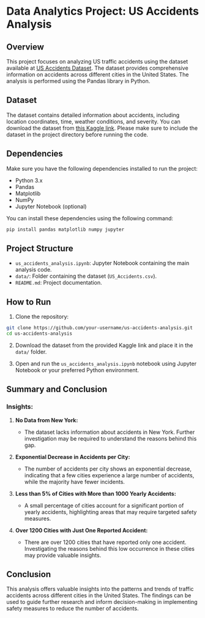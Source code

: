 # Data Analytics Project: US Accidents Analysis

## Overview

This project focuses on analyzing US traffic accidents using the dataset available at [US Accidents Dataset](https://www.kaggle.com/datasets/sobhanmoosavi/us-accidents). The dataset provides comprehensive information on accidents across different cities in the United States. The analysis is performed using the Pandas library in Python.

## Dataset

The dataset contains detailed information about accidents, including location coordinates, time, weather conditions, and severity. You can download the dataset from [this Kaggle link](https://www.kaggle.com/datasets/sobhanmoosavi/us-accidents). Please make sure to include the dataset in the project directory before running the code.

## Dependencies

Make sure you have the following dependencies installed to run the project:

- Python 3.x
- Pandas
- Matplotlib
- NumPy
- Jupyter Notebook (optional)

You can install these dependencies using the following command:

```bash
pip install pandas matplotlib numpy jupyter
```

## Project Structure

- `us_accidents_analysis.ipynb`: Jupyter Notebook containing the main analysis code.
- `data/`: Folder containing the dataset (`US_Accidents.csv`).
- `README.md`: Project documentation.

## How to Run

1. Clone the repository:

```bash
git clone https://github.com/your-username/us-accidents-analysis.git
cd us-accidents-analysis
```

2. Download the dataset from the provided Kaggle link and place it in the `data/` folder.

3. Open and run the `us_accidents_analysis.ipynb` notebook using Jupyter Notebook or your preferred Python environment.

## Summary and Conclusion

### Insights:

1. **No Data from New York:**
   - The dataset lacks information about accidents in New York. Further investigation may be required to understand the reasons behind this gap.

2. **Exponential Decrease in Accidents per City:**
   - The number of accidents per city shows an exponential decrease, indicating that a few cities experience a large number of accidents, while the majority have fewer incidents.

3. **Less than 5% of Cities with More than 1000 Yearly Accidents:**
   - A small percentage of cities account for a significant portion of yearly accidents, highlighting areas that may require targeted safety measures.

4. **Over 1200 Cities with Just One Reported Accident:**
   - There are over 1200 cities that have reported only one accident. Investigating the reasons behind this low occurrence in these cities may provide valuable insights.

## Conclusion

This analysis offers valuable insights into the patterns and trends of traffic accidents across different cities in the United States. The findings can be used to guide further research and inform decision-making in implementing safety measures to reduce the number of accidents.

